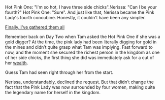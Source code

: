 <!-- title: Sidechick No.4 -->

Hot Pink One: "I'm so hot, I have three side chicks".Nerissa: "Can I be your fourth?"
Hot Pink One: "Sure".
And just like that, Nerissa became the Pink Lady's fourth concubine. Honestly, it couldn't have been any simpler.


[Finally, I've gathered them all](#embed:https://www.youtube.com/live/gtOGWDKwQfY?feature=shared\&t=4682)

Remember back on Day Two when Tam asked the Hot Pink One if she was a gold digger? At the time, the pink lady had been literally digging for gold in the mines and didn’t quite grasp what Tam was implying. Fast forward to now, and the moment she secured the richest person in the kingdom as one of her side chicks, the first thing she did was immediately ask for a cut of her [wealth](https://www.youtube.com/live/gtOGWDKwQfY?feature=shared\&t=4779).

Guess Tam had seen right through her from the start.

Nerissa, understandably, declined the request. But that didn’t change the fact that the Pink Lady was now surrounded by four women, making quite the legendary name for herself in the kingdom.
